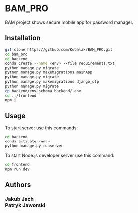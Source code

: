 # BAM_PRO
BAM project shows secure mobile app for password manager.


## Installation
```sh
git clone https://github.com/Kubalak/BAM_PRO.git
cd bam_pro
cd backend
conda create --name <env> --file requirements.txt
python manage.py migrate
python manage.py makemigrations mainApp
python manage.py migrate
python manage.py makemigrations django_otp
python manage.py migrate
cp backend/env.schema backend/.env
cd ../frontend
npm i
```

## Usage
To start server use this commands:

```sh
cd backend
conda activate <env>
python manage.py runserver
```

To start Node.js developer server use this command:
```sh
cd frontend
npm run dev
```

## Authors
<h3>Jakub Jach<br/>
Patryk Jaworski
</h3>

